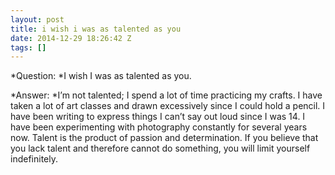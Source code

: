 ```yaml
---
layout: post
title: i wish i was as talented as you
date: 2014-12-29 18:26:42 Z
tags: []
---
```

*Question: *I wish I was as talented as you.

*Answer: *I’m not talented; I spend a lot of time practicing my crafts. I have taken a lot of art classes and drawn excessively since I could hold a pencil. I have been writing to express things I can’t say out loud since I was 14. I have been experimenting with photography constantly for several years now. Talent is the product of passion and determination. If you believe that you lack talent and therefore cannot do something, you will limit yourself indefinitely.

